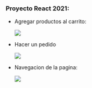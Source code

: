 ### Proyecto React 2021:

- Agregar productos al carrito:
  
  ![](https://imgur.com/4X7XlDK.gif)


- Hacer un pedido

  ![](https://imgur.com/F2srj8U.gif)


- Navegacion de la pagina:
  
  ![](https://i.imgur.com/vLB1pt9.gif)
